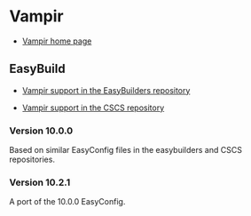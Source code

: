 # Vampir

  * [Vampir home page](https://vampir.eu/)

## EasyBuild

  * [Vampir support in the EasyBuilders repository](https://github.com/easybuilders/easybuild-easyconfigs/tree/develop/easybuild/easyconfigs/v/Vampir)

  * [Vampir support in the CSCS repository](https://github.com/eth-cscs/production/tree/master/easybuild/easyconfigs/v/vampir)


### Version 10.0.0

Based on similar EasyConfig files in the easybuilders and CSCS repositories.


### Version 10.2.1

A port of the 10.0.0 EasyConfig.

